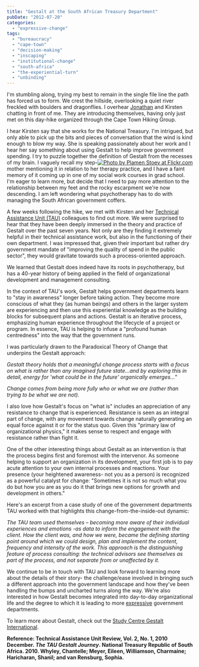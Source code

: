 ```yaml
---
title: "Gestalt at the South African Treasury Department"
pubDate: "2012-07-20"
categories: 
  - "expressive-change"
tags: 
  - "bureaucracy"
  - "cape-town"
  - "decision-making"
  - "inscaping"
  - "institutional-change"
  - "south-africa"
  - "the-experiential-turn"
  - "unbinding"
---
```


I'm stumbling along, trying my best to remain in the single file line the path has forced us to form. We crest the hillside, overlooking a quiet river freckled with boulders and dragonflies. I overhear [Jonathan](https://organizationunbound.org/jonathan-glencross/) and Kirsten chatting in front of me. They are introducing themselves, having only just met on this day-hike organized through the Cape Town Hiking Group.

I hear Kirsten say that she works for the National Treasury. I'm intrigued, but only able to pick up the bits and pieces of conversation that the wind is kind enough to blow my way. She is speaking passionately about her work and I hear her say something about using Gestalt to help improve government spending. I try to puzzle together the definition of Gestalt from the recesses of my brain. I vaguely recall my step-[![](https://organizationunbound.org/wp-content/uploads/2012/07/SouthAfricanTreasury-300x217.jpg "Photo by Plamen Stoev at Flickr.com")](http://www.flickr.com/photos/87103132@N00/1388635050)mother mentioning it in relation to her therapy practice, and I have a faint memory of it coming up in one of my social work courses in grad school. I'm eager to learn more, but decide that I need to pay more attention to the relationship between my feet and the rocky escarpment we're now descending. I am left wondering what psychotherapy has to do with managing the South African government coffers.

A few weeks following the hike, we met with Kirsten and her [Technical Assistance Unit (TAU)](http://www.tau.treasury.gov.za/Pages/AboutTAU.aspx) colleagues to find out more. We were surprised to hear that they have been deeply immersed in the theory and practice of Gestalt over the past seven years. Not only are they finding it extremely helpful in their technical assistance work, but also in the functioning of their own department. I was impressed that, given their important but rather dry government mandate of "improving the quality of spend in the public sector", they would gravitate towards such a process-oriented approach.

We learned that Gestalt does indeed have its roots in psychotherapy, but has a 40-year history of being applied in the field of organizational development and management consulting.

In the context of TAU's work, Gestalt helps government departments learn to "stay in awareness" longer before taking action. They become more conscious of what they (as human beings) and others in the larger system are experiencing and then use this experiential knowledge as the building blocks for subsequent plans and actions. Gestalt is an iterative process, emphasizing human experience throughout the lifecycle of a project or program. In essence, TAU is helping to infuse a "profound human centredness" into the way that the government runs.

I was particularly drawn to the Paradoxical Theory of Change that underpins the Gestalt approach:

_Gestalt theory holds that a meaningful change process starts with a focus on what is rather than any imagined future state...and by exploring this in detail, energy for 'what could be in the future' organically emerges..._"

_Change comes from being more fully who or what we are (rather than trying to be what we are not)._

I also love how Gestalt's focus on "what is" includes an appreciation of any resistance to change that is experienced. Resistance is seen as an integral part of change, with any movement towards change naturally generating an equal force against it or for the status quo. Given this "primary law of organizational physics," it makes sense to respect and engage with resistance rather than fight it.

One of the other interesting things about Gestalt as an intervention is that the process begins first and foremost with the intervenor. As someone helping to support an organization in its development, your first job is to pay acute attention to your own internal processes and reactions. Your presence (your heightened awareness- not you as a person) is recognized as a powerful catalyst for change: "Sometimes it is not so much what you do but how you are as you do it that brings new options for growth and development in others."

Here's an excerpt from a case study of one of the government departments TAU worked with that highlights this change-from-the-inside-out dynamic:

_The TAU team used themselves – becoming more aware of their individual experiences and emotions -as data to inform the engagement with the client. How the client was, and how we were, became the defining starting point around which we could design, plan and implement the content, frequency and intensity of the work. This approach is the distinguishing feature of process consulting: the technical advisors see themselves as part of the process, and not separate from or unaffected by it._

We continue to be in touch with TAU and look forward to learning more about the details of their story- the challenge/ease involved in bringing such a different approach into the government landscape and how they've been handling the bumps and uncharted turns along the way. We're also interested in how Gestalt becomes integrated into day-to-day organizational life and the degree to which it is leading to more [expressive](https://organizationunbound.org/about-2/) government departments.

To learn more about Gestalt, check out the [Study Centre Gestalt International]( http://www.gisc.org/about/).

**Reference: Technical Assistance Unit Review, Vol. 2, No. 1, 2010 December. _The TAU Gestalt Journey_. National Treasury Republic of South Africa. 2010. Whyley, Chantelle; Meyer, Eileen, Williamson, Charmaine; Haricharan, Shanil; and van Rensburg, Sophia.**
